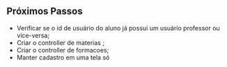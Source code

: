 ## Próximos Passos
- Verificar se o id de usuário do aluno já possui um usuário professor ou vice-versa;
- Criar o controller de materias ;
- Criar o controller de formacoes;
- Manter cadastro em uma tela só